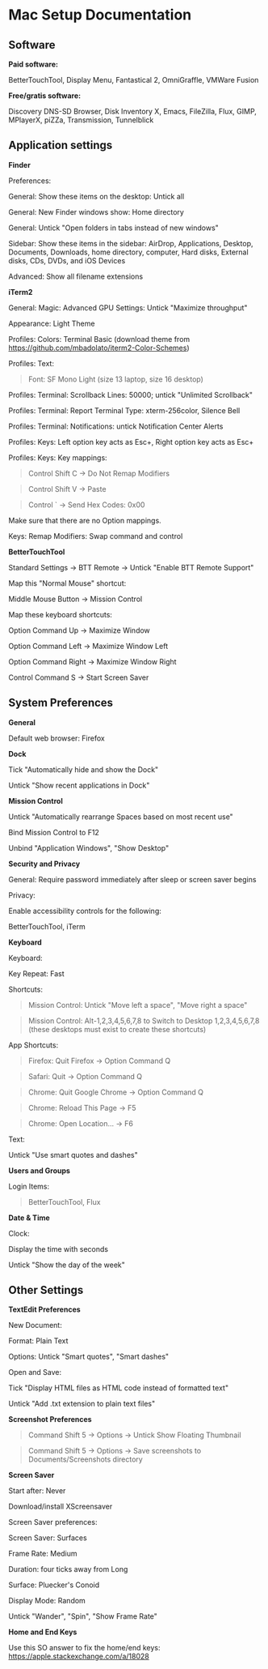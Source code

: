# Mac Setup Documentation

## Software

**Paid software:**

BetterTouchTool, Display Menu, Fantastical 2, OmniGraffle, VMWare Fusion

**Free/gratis software:**

Discovery DNS-SD Browser, Disk Inventory X, Emacs, FileZilla, Flux, GIMP, MPlayerX, piZZa, Transmission, Tunnelblick

## Application settings

**Finder**

Preferences:

General: Show these items on the desktop: Untick all

General: New Finder windows show: Home directory

General: Untick "Open folders in tabs instead of new windows"

Sidebar: Show these items in the sidebar: AirDrop, Applications, Desktop, Documents, Downloads, home directory, computer, Hard disks, External disks, CDs, DVDs, and iOS Devices

Advanced: Show all filename extensions

**iTerm2**

General: Magic: Advanced GPU Settings: Untick "Maximize throughput"

Appearance: Light Theme

Profiles: Colors: Terminal Basic (download theme from https://github.com/mbadolato/iterm2-Color-Schemes)

Profiles: Text:

> Font: SF Mono Light (size 13 laptop, size 16 desktop)

Profiles: Terminal: Scrollback Lines: 50000; untick "Unlimited Scrollback"

Profiles: Terminal: Report Terminal Type: xterm-256color, Silence Bell

Profiles: Terminal: Notifications: untick Notification Center Alerts

Profiles: Keys: Left option key acts as Esc+, Right option key acts as Esc+

Profiles: Keys: Key mappings:

> Control Shift C -> Do Not Remap Modifiers

> Control Shift V -> Paste

> Control ` -> Send Hex Codes: 0x00

Make sure that there are no Option <arrow key> mappings.

Keys: Remap Modifiers: Swap command and control

**BetterTouchTool**

Standard Settings -> BTT Remote -> Untick "Enable BTT Remote Support"

Map this "Normal Mouse" shortcut:

Middle Mouse Button -> Mission Control

Map these keyboard shortcuts:

Option Command Up -> Maximize Window

Option Command Left -> Maximize Window Left

Option Command Right -> Maximize Window Right

Control Command S -> Start Screen Saver

## System Preferences

**General**

Default web browser: Firefox

**Dock**

Tick "Automatically hide and show the Dock"

Untick "Show recent applications in Dock"

**Mission Control**

Untick "Automatically rearrange Spaces based on most recent use"

Bind Mission Control to F12

Unbind "Application Windows", "Show Desktop"

**Security and Privacy**

General: Require password immediately after sleep or screen saver begins

Privacy:

Enable accessibility controls for the following:

BetterTouchTool, iTerm

**Keyboard**

Keyboard:

Key Repeat: Fast

Shortcuts:

> Mission Control: Untick "Move left a space", "Move right a space"

> Mission Control: Alt-1,2,3,4,5,6,7,8 to Switch to Desktop 1,2,3,4,5,6,7,8 (these desktops must exist to create these shortcuts)

App Shortcuts:

> Firefox: Quit Firefox -> Option Command Q

> Safari: Quit -> Option Command Q

> Chrome: Quit Google Chrome -> Option Command Q

> Chrome: Reload This Page -> F5

> Chrome: Open Location... -> F6

Text:

Untick "Use smart quotes and dashes"

**Users and Groups**

Login Items:

> BetterTouchTool, Flux

**Date & Time**

Clock:

Display the time with seconds

Untick "Show the day of the week"

## Other Settings

**TextEdit Preferences**

New Document:

Format: Plain Text

Options: Untick "Smart quotes", "Smart dashes"

Open and Save:

Tick "Display HTML files as HTML code instead of formatted text"

Untick "Add .txt extension to plain text files"

**Screenshot Preferences**

> Command Shift 5 -> Options -> Untick Show Floating Thumbnail

> Command Shift 5 -> Options -> Save screenshots to Documents/Screenshots directory

**Screen Saver**

Start after: Never

Download/install XScreensaver

Screen Saver preferences:

Screen Saver: Surfaces

Frame Rate: Medium

Duration: four ticks away from Long

Surface: Pluecker's Conoid

Display Mode: Random

Untick "Wander", "Spin", "Show Frame Rate"

**Home and End Keys**

Use this SO answer to fix the home/end keys: https://apple.stackexchange.com/a/18028
